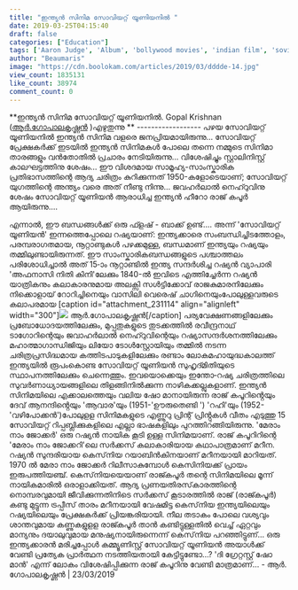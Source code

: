 ```yaml
---
title: "ഇന്ത്യൻ സിനിമ സോവിയറ്റ് യൂണിയനിൽ "
date: 2019-03-25T04:15:40
draft: false
categories: ["Education"]
tags: ['Aaron Judge', 'Album', 'bollywood movies', 'indian film', 'soviet union']
author: "Beaumaris"
image: "https://cdn.boolokam.com/articles/2019/03/dddde-14.jpg"
view_count: 1835131
like_count: 38974
comment_count: 0
---
```


**[](https://wordpress-972788-3403151.cloudwaysapps.com/indian-film-in-soviet-union/231073/dddde-15)ഇന്ത്യൻ സിനിമ സോവിയറ്റ് യൂണിയനിൽ. Gopal Krishnan ([ആർ.ഗോപാലകൃഷ്ണൻ](https://www.facebook.com/gopal.krishnan.14855377?__tn__=%2CdC-R-R&eid=ARAt7MqMrvZdIxA8wm7kiaZvzqHHofkG-nvYcsafmYHASwPo4lfsRN0IApMseM-1CmpIvWrvn_R-JafA&hc_ref=ARS6UJbcjG2R6uPb2fJNOcRBF7Aui2_apXDut0LjASgSrvODZGXNMlyFeGy9rSqihmM&fref=nf) )എഴുതുന്നു ** \------------------ പഴയ സോവിയറ്റ് യൂണിയനിൽ ഇന്ത്യൻ സിനിമ വളരെ ജനപ്രിയമായിരുന്നു... സോവിയറ്റ് പ്രേക്ഷകർക്ക് ഇടയിൽ ഇന്ത്യൻ സിനിമകൾ പോലെ തന്നെ നമ്മുടെ സിനിമാ താരങ്ങളും വൻതോതിൽ പ്രചാരം നേടിയിരുന്നു... വിശേഷിച്ചും സ്റ്റാലിനിസ്റ്റ് കാലഘട്ടത്തിനു ശേഷം... ഈ വിശദമായ സാമൂഹ്യ-സാംസ്കാരിക പ്രതിഭാസത്തിന്റെ ആദ്യ ചരിത്രം കുറിക്കുന്നത് 1950-കളോടെയാണ്; സോവിയറ്റ് യുഗത്തിന്റെ അന്ത്യം വരെ അത് നീണ്ടു നിന്നു... ജവഹര്‍ലാല്‍ നെഹ്റുവിനു ശേഷം സോവിയറ്റ് യൂണിയൻ ആരാധിച്ച ഇന്ത്യൻ‍ ഹീറോ രാജ് കപൂർ ആയിരുന്നു....

എന്നാൽ, ഈ ബന്ധങ്ങൾക്ക്‌ ഒരു ഫ്ളഷ് - ബാക്ക് ഉണ്ട്.... അന്ന് 'സോവിയറ്റ് യൂണിയൻ‍' ഇന്നത്തെപ്പോലെ റഷ്യയാണ്: ഇന്ത്യക്കാരെ സംബന്ധിച്ചിടത്തോളം, പരമ്പരാഗതമായ, നൂറ്റാണ്ടുകൾ പഴക്കമുള്ള, ബന്ധമാണ് ഇന്ത്യയും റഷ്യയും തമ്മിലുണ്ടായിരുന്നത്. ഈ സാംസ്കാരികബന്ധങ്ങളുടെ പശ്ചാത്തലം പരിശോധിച്ചാൽ അത് 15‐ാം നൂറ്റാണ്ടിൽ ഇന്ത്യ സന്ദർശിച്ച റഷ്യൻ വ്യാപാരി 'അഫനാസി നിതി കിനി'ലേക്കും 1840-ൽ ഇവിടെ എത്തിച്ചേർന്ന റഷ്യൻ യാത്രികനും കലാകാരനുമായ അലക്സി സൾട്ടിക്കോവ് രാജകുമാരനിലേക്കും നിക്കൊളായ് റോറിച്ചിനെയും വാസിലി വെരെഷ് ചാഗിനെയുംപോലുള്ളവരുടെ കലാപരമായ [caption id="attachment_231114" align="alignleft" width="300"][![](https://cdn.boolokam.com/articles/2019/03/Gopakrishnan-300x300.jpg)](https://wordpress-972788-3403151.cloudwaysapps.com/indian-film-in-soviet-union/231073/gopakrishnan) ആർ.ഗോപാലകൃഷ്ണൻ[/caption] പര്യവേക്ഷണങ്ങളിലേക്കും പ്രബോധോദയത്തിലേക്കും, മുപ്പതുകളുടെ തുടക്കത്തിൽ രവീന്ദ്രനാഥ് ടാഗോറിന്റെയും ജവാഹർലാൽ നെഹ‌്റുവിന്റെയും റഷ്യാസന്ദർശനത്തിലേക്കും മഹാത്മാഗാന്ധിജിയും ലിയോ ടോൾസ്റ്റോയിയും തമ്മിൽ നടന്ന ചരിത്രപ്രസിദ്ധമായ കത്തിടപാടുകളിലേക്കും രണ്ടാം ലോകമഹായുദ്ധകാലത്ത് ഇന്ത്യയിൽ രൂപംകൊണ്ട സോവിയറ്റ് യൂണിയൻ സുഹൃദ‌്മിതിയുടെ സ്ഥാപനത്തിലേക്കും‌ ചെന്നെത്തും. ഇവയൊക്കെയും ഇന്തോ‐റഷ്യ ചരിത്രത്തിലെ സുവർണാധ്യായങ്ങളിലെ തിളങ്ങിനിൽക്കുന്ന നാഴികക്കല്ലുകളാണ്. ഇന്ത്യന്‍ സിനിമയിലെ എക്കാലത്തെയും വലിയ ഷോ മാനായിരുന്ന രാജ് കപൂറിൻ്റെയും ദേവ് ആനന്ദിൻ്റെയും 'ആവാര'യും (1951-'ഊരുതെണ്ടി ') 'റഹി'യും (1952-'വഴിപോക്കൻ‍')പോലുളള സിനിമകളുടെ എണ്ണൂറു പ്രിന്റ് പ്രിൻ്റുകൾ വീതം എടുത്തു 15 സോവിയറ്റ് റിപ്പബ്ലിക്കുകളിലെ എല്ലാ ഭാഷകളിലും പുറത്തിറങ്ങിയിരുന്നു. 'മേരാം നാം ജോക്കർ' ഒരു റഷ്യൻ നായിക കൂടി ഉള്ള സിനിമയാണ്. രാജ് കപൂറിറിന്റെ 'മേരാം നാം ജോക്കറി'ലെ സര്‍ക്കസ് കലാകാരിയായ കഥാപാത്രമാണ് മറീന. റഷ്യന്‍ സുന്ദരിയായ കെസ്‌നിയ റയാബിന്‍കിനയാണ് മറീനയായി മാറിയത്. 1970 ല്‍ മേരാ നാം ജോക്കര്‍ റിലീസാകുമ്പോള്‍ കെസിനിയക്ക് പ്രായം ഇരുപത്തിയഞ്ച്. കെസ്‌നിയയെയാണ് രാജ്കപൂര്‍ തന്റെ സിനിമയിലെ മൂന്ന് നായികമാരില്‍ ഒരാളാക്കിയത്. ആദ്യ പ്രണയതിരസ്‌കാരത്തിന്റെ നൊമ്പരവുമായി ജീവിക്കുന്നതിനിടെ സര്‍ക്കസ് കൂടാരത്തില്‍ രാജ് (രാജ്കപൂര്‍) കണ്ടു മുട്ടുന്ന ട്രപ്പീസ് താരം മറീനയായി വേഷമിട്ട കെസ്‌നിയ ഇന്ത്യയിലെയും റഷ്യയിലെയും പ്രേക്ഷകര്‍ക്ക് പ്രിയങ്കരിയായി. നീല തടാകം പോലെ വശ്യവും ശാന്തവുമായ കണ്ണുകളുളള രാജ്കപൂര്‍ താന്‍ കണ്ടിട്ടുള്ളതില്‍ വെച്ച് ഏറ്റവും മാന്യനും ദയാലുവുമായ മനുഷ്യനായിരുന്നെന്ന് കെസ്‌നിയ പറഞ്ഞിട്ടുണ്... ഒരു ഇന്ത്യക്കാരന്‍ മരിച്ചപ്പോള്‍ കമ്മ്യൂണിസ്റ്റ് സോവിയറ്റ് യൂണിയന്‍ അയാള്‍ക്ക് വേണ്ടി പ്രത്യേക പ്രാര്‍ത്ഥന നടത്തിയതായി കേട്ടിട്ടുണ്ടോ...? 'ദി ഗ്രേറ്റസ്റ്റ് ഷോ മാൻ‍' എന്ന് ലോകം വിശേഷിപ്പിക്കുന്ന രാജ് കപൂറിനു വേണ്ടി മാത്രമാണ്... \- ആർ. ഗോപാലകൃഷ്ണൻ | 23/03/2019 
